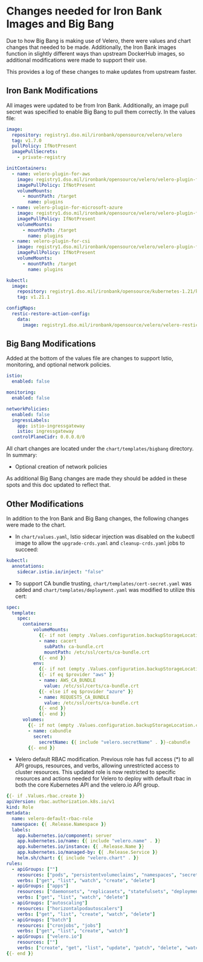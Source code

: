 # Changes needed for Iron Bank Images and Big Bang

Due to how Big Bang is making use of Velero, there were values and chart changes that needed to be made.
Additionally, the Iron Bank images function in slightly different ways than upstream DockerHub images, so additional
modifications were made to support their use.

This provides a log of these changes to make updates from upstream faster.

## Iron Bank Modifications

All images were updated to be from Iron Bank. Additionally, an image pull secret was specified to enable Big Bang to pull them correctly. In the values file:

```yaml
image:
  repository: registry1.dso.mil/ironbank/opensource/velero/velero
  tag: v1.7.0
  pullPolicy: IfNotPresent
  imagePullSecrets:
    - private-registry

initContainers:
  - name: velero-plugin-for-aws
    image: registry1.dso.mil/ironbank/opensource/velero/velero-plugin-for-aws:v1.2.0
    imagePullPolicy: IfNotPresent
    volumeMounts:
      - mountPath: /target
        name: plugins
  - name: velero-plugin-for-microsoft-azure
    image: registry1.dso.mil/ironbank/opensource/velero/velero-plugin-for-microsoft-azure:v1.2.0
    imagePullPolicy: IfNotPresent
    volumeMounts:
      - mountPath: /target
        name: plugins
  - name: velero-plugin-for-csi
    image: registry1.dso.mil/ironbank/opensource/velero/velero-plugin-for-csi:v0.1.2
    imagePullPolicy: IfNotPresent
    volumeMounts:
      - mountPath: /target
        name: plugins

kubectl:
  image:
    repository: registry1.dso.mil/ironbank/opensource/kubernetes-1.21/kubectl
    tag: v1.21.1

configMaps:
  restic-restore-action-config:
    data:
      image: registry1.dso.mil/ironbank/opensource/velero/velero-restic-restore-helper:v1.7.0
```

## Big Bang Modifications

Added at the bottom of the values file are changes to support Istio, monitoring, and optional network policies.

```yaml
istio:
  enabled: false

monitoring:
  enabled: false

networkPolicies:
  enabled: false
  ingressLabels:
    app: istio-ingressgateway
    istio: ingressgateway
  controlPlaneCidr: 0.0.0.0/0
```

All chart changes are located under the `chart/templates/bigbang` directory. In summary:

- Optional creation of network policies

As additional Big Bang changes are made they should be added in these spots and this doc updated to reflect that.

## Other Modifications

In addition to the Iron Bank and Big Bang changes, the following changes were made to the chart.

- In `chart/values.yaml`, Istio sidecar injection was disabled on the kubectl image to allow the `upgrade-crds.yaml` and `cleanup-crds.yaml` jobs to succeed:

```yaml
kubectl:
  annotations:
    sidecar.istio.io/inject: "false"
```

- To support CA bundle trusting, `chart/templates/cert-secret.yaml` was added and `chart/templates/deployment.yaml` was modified to utilize this cert:

```yaml
spec:
  template:
    spec:
      containers:
          volumeMounts:
            {{- if not (empty .Values.configuration.backupStorageLocation.caCert) }}
            - name: cacert
              subPath: ca-bundle.crt
              mountPath: /etc/ssl/certs/ca-bundle.crt
            {{- end }}
          env:
            {{- if not (empty .Values.configuration.backupStorageLocation.caCert) }}
            {{- if eq $provider "aws" }}
            - name: AWS_CA_BUNDLE
              value: /etc/ssl/certs/ca-bundle.crt
            {{- else if eq $provider "azure" }}
            - name: REQUESTS_CA_BUNDLE
              value: /etc/ssl/certs/ca-bundle.crt
            {{- end }}
            {{- end }}
      volumes:
        {{- if not (empty .Values.configuration.backupStorageLocation.caCert) }}
        - name: cabundle
          secret:
            secretName: {{ include "velero.secretName" . }}-cabundle
        {{- end }}
```

- Velero default RBAC modification. Previous role has full access (\*) to all API groups, resources, and verbs, allowing unrestricted access to cluster resources. This updated role is now restricted to specific resources and actions needed for Velero to deploy with default rbac in both the core Kubernetes API and the velero.io API group.

```yaml
{{- if .Values.rbac.create }}
apiVersion: rbac.authorization.k8s.io/v1
kind: Role
metadata:
  name: velero-default-rbac-role
  namespace: {{ .Release.Namespace }}
  labels:
    app.kubernetes.io/component: server
    app.kubernetes.io/name: {{ include "velero.name" . }}
    app.kubernetes.io/instance: {{ .Release.Name }}
    app.kubernetes.io/managed-by: {{ .Release.Service }}
    helm.sh/chart: {{ include "velero.chart" . }}
rules:
  - apiGroups: [""]
    resources: ["pods", "persistentvolumeclaims", "namespaces", "secrets", "services"]
    verbs: ["get", "list", "watch", "create", "delete"]
  - apiGroups: ["apps"]
    resources: ["daemonsets", "replicasets", "statefulsets", "deployments", "services"]
    verbs: ["get", "list", "watch", "delete"]
  - apiGroups: ["autoscaling"]
    resources: ["horizontalpodautoscalers"]
    verbs: ["get", "list", "create", "watch", "delete"]
  - apiGroups: ["batch"]
    resources: ["cronjobs", "jobs"]
    verbs: ["get", "list", "create", "watch"]
  - apiGroups: ["velero.io"]
    resources: [""]
    verbs: ["create", "get", "list", "update", "patch", "delete", "watch"]
{{- end }}
```
